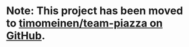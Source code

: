 # Note: This project has been moved to [timomeinen/team-piazza on GitHub](https://github.com/timomeinen/team-piazza/issues). #